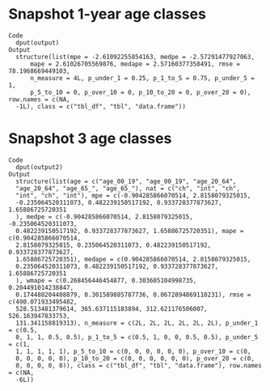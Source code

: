 # Snapshot 1-year age classes

    Code
      dput(output)
    Output
      structure(list(mpe = -2.61092255854163, medpe = -2.57291477927063, 
          mape = 2.61026705569876, medape = 2.57160377358491, rmse = 78.1968669449103, 
          n_measure = 4L, p_under_1 = 0.25, p_1_to_5 = 0.75, p_under_5 = 1, 
          p_5_to_10 = 0, p_over_10 = 0, p_10_to_20 = 0, p_over_20 = 0), row.names = c(NA, 
      -1L), class = c("tbl_df", "tbl", "data.frame"))

# Snapshot 3 age classes

    Code
      dput(output2)
    Output
      structure(list(age = c("age_00_19", "age_00_19", "age_20_64", 
      "age_20_64", "age_65_", "age_65_"), nat = c("ch", "int", "ch", 
      "int", "ch", "int"), mpe = c(-0.904285866070514, 2.8158079325015, 
      -0.235064520311073, 0.482239150517192, 0.933728377873627, 1.65886725720351
      ), medpe = c(-0.904285866070514, 2.8158079325015, -0.235064520311073, 
      0.482239150517192, 0.933728377873627, 1.65886725720351), mape = c(0.904285866070514, 
      2.8158079325015, 0.235064520311073, 0.482239150517192, 0.933728377873627, 
      1.65886725720351), medape = c(0.904285866070514, 2.8158079325015, 
      0.235064520311073, 0.482239150517192, 0.933728377873627, 1.65886725720351
      ), wmape = c(0.268456446454877, 0.303605104998735, 0.204491014238847, 
      0.174480204408879, 0.301589885787736, 0.0672894869110231), rmse = c(490.071933495482, 
      528.513481379614, 365.637115183894, 312.621176506007, 526.163947833753, 
      131.341158819313), n_measure = c(2L, 2L, 2L, 2L, 2L, 2L), p_under_1 = c(0.5, 
      0, 1, 1, 0.5, 0.5), p_1_to_5 = c(0.5, 1, 0, 0, 0.5, 0.5), p_under_5 = c(1, 
      1, 1, 1, 1, 1), p_5_to_10 = c(0, 0, 0, 0, 0, 0), p_over_10 = c(0, 
      0, 0, 0, 0, 0), p_10_to_20 = c(0, 0, 0, 0, 0, 0), p_over_20 = c(0, 
      0, 0, 0, 0, 0)), class = c("tbl_df", "tbl", "data.frame"), row.names = c(NA, 
      -6L))

